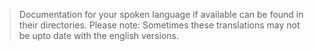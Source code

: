 <!--

This file should not be translated.

-->

> Documentation for your spoken language if available can be found in their directories. Please note: Sometimes these translations may not be upto date with the english versions.

